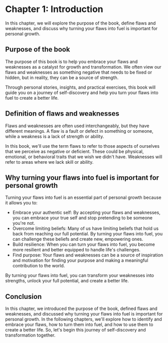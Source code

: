 Chapter 1: Introduction
=======================

In this chapter, we will explore the purpose of the book, define flaws and weaknesses, and discuss why turning your flaws into fuel is important for personal growth.

Purpose of the book
-------------------

The purpose of this book is to help you embrace your flaws and weaknesses as a catalyst for growth and transformation. We often view our flaws and weaknesses as something negative that needs to be fixed or hidden, but in reality, they can be a source of strength.

Through personal stories, insights, and practical exercises, this book will guide you on a journey of self-discovery and help you turn your flaws into fuel to create a better life.

Definition of flaws and weaknesses
----------------------------------

Flaws and weaknesses are often used interchangeably, but they have different meanings. A flaw is a fault or defect in something or someone, while a weakness is a lack of strength or ability.

In this book, we'll use the term flaws to refer to those aspects of ourselves that we perceive as negative or deficient. These could be physical, emotional, or behavioral traits that we wish we didn't have. Weaknesses will refer to areas where we lack skill or ability.

Why turning your flaws into fuel is important for personal growth
-----------------------------------------------------------------

Turning your flaws into fuel is an essential part of personal growth because it allows you to:

* Embrace your authentic self: By accepting your flaws and weaknesses, you can embrace your true self and stop pretending to be someone you're not.
* Overcome limiting beliefs: Many of us have limiting beliefs that hold us back from reaching our full potential. By turning your flaws into fuel, you can challenge these beliefs and create new, empowering ones.
* Build resilience: When you can turn your flaws into fuel, you become more resilient and better equipped to handle life's challenges.
* Find purpose: Your flaws and weaknesses can be a source of inspiration and motivation for finding your purpose and making a meaningful contribution to the world.

By turning your flaws into fuel, you can transform your weaknesses into strengths, unlock your full potential, and create a better life.

Conclusion
----------

In this chapter, we introduced the purpose of the book, defined flaws and weaknesses, and discussed why turning your flaws into fuel is important for personal growth. In the following chapters, we'll explore how to identify and embrace your flaws, how to turn them into fuel, and how to use them to create a better life. So, let's begin this journey of self-discovery and transformation together.
